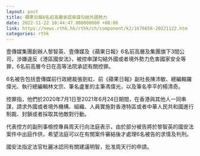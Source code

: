 ```yaml
---
layout: post
title: 蘋果日報6名前高層承認串謀勾結外國勢力
date: 2022-11-22 10:44:47.000000000 +08:00
link: https://news.rthk.hk/rthk/ch/component/k2/1676658-20221122.htm
categories: rthk
---
```


壹傳媒集團創辦人黎智英、壹傳媒及《蘋果日報》6名前高層及集團旗下3間公司，涉嫌違反《港區國安法》，被控串謀勾結外國或者境外勢力危害國家安全等罪，6名前高層今日在高等法院承認有關控罪。

6名被告包括壹傳媒前行政總裁張劍虹、前《蘋果日報》副社長陳沛敏、總編輯羅偉光、執行總編輯林文宗、筆名盧峯的主筆馮偉光，以及筆名李平的楊清奇。

控罪指，他們於2020年7月1日至2021年6月24日期間，在香港與其他人一同串謀，請求外國或者境外機構、組織、人員實施對香港特區或者中華人民共和國進行制裁、封鎖或者採取其他敵對行動。

代表控方的副刑事檢控專員周天行向法庭表示，由於部分被告將於黎智英的國安法案件中出庭作供，希望法庭可以在有關案件審結後才處理6名被告的求情及判刑。

國安法指定法官杜麗冰認同有關建議明智，批准周天行的申請。
